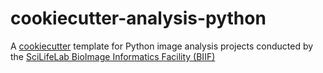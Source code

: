 # cookiecutter-analysis-python

A [cookiecutter](https://github.com/cookiecutter/cookiecutter) template for Python image analysis projects conducted by the [SciLifeLab BioImage Informatics Facility (BIIF)](https://www.scilifelab.se/units/bioimage-informatics/)

